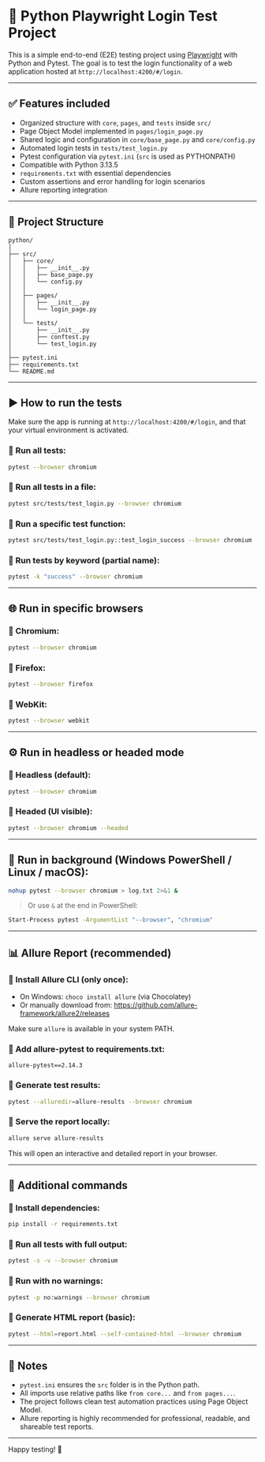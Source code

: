 # 🧪 Python Playwright Login Test Project

This is a simple end-to-end (E2E) testing project using [Playwright](https://playwright.dev/python/) with Python and Pytest. The goal is to test the login functionality of a web application hosted at `http://localhost:4200/#/login`.

---

## ✅ Features included

- Organized structure with `core`, `pages`, and `tests` inside `src/`
- Page Object Model implemented in `pages/login_page.py`
- Shared logic and configuration in `core/base_page.py` and `core/config.py`
- Automated login tests in `tests/test_login.py`
- Pytest configuration via `pytest.ini` (`src` is used as PYTHONPATH)
- Compatible with Python 3.13.5
- `requirements.txt` with essential dependencies
- Custom assertions and error handling for login scenarios
- Allure reporting integration

---

## 📁 Project Structure

```
python/
│
├── src/
│   ├── core/
│   │   ├── __init__.py
│   │   ├── base_page.py
│   │   └── config.py
│   │
│   ├── pages/
│   │   ├── __init__.py
│   │   └── login_page.py
│   │
│   └── tests/
│       ├── __init__.py
│       ├── conftest.py
│       └── test_login.py
│
├── pytest.ini
├── requirements.txt
└── README.md
```

---

## ▶️ How to run the tests

Make sure the app is running at `http://localhost:4200/#/login`, and that your virtual environment is activated.

### 🔹 Run all tests:
```bash
pytest --browser chromium
```

### 🔹 Run all tests in a file:
```bash
pytest src/tests/test_login.py --browser chromium
```

### 🔹 Run a specific test function:
```bash
pytest src/tests/test_login.py::test_login_success --browser chromium
```

### 🔹 Run tests by keyword (partial name):
```bash
pytest -k "success" --browser chromium
```

---

## 🌐 Run in specific browsers

### 🔸 Chromium:
```bash
pytest --browser chromium
```

### 🔸 Firefox:
```bash
pytest --browser firefox
```

### 🔸 WebKit:
```bash
pytest --browser webkit
```

---

## ⚙️ Run in headless or headed mode

### 🔹 Headless (default):
```bash
pytest --browser chromium
```

### 🔹 Headed (UI visible):
```bash
pytest --browser chromium --headed
```

---

## 🔄 Run in background (Windows PowerShell / Linux / macOS):

```bash
nohup pytest --browser chromium > log.txt 2>&1 &
```

> Or use `&` at the end in PowerShell:
```bash
Start-Process pytest -ArgumentList "--browser", "chromium"
```

---

## 📊 Allure Report (recommended)

### 🔸 Install Allure CLI (only once):
- On Windows: `choco install allure` (via Chocolatey)
- Or manually download from: https://github.com/allure-framework/allure2/releases

Make sure `allure` is available in your system PATH.

### 🔸 Add allure-pytest to requirements.txt:
```
allure-pytest==2.14.3
```

### 🔸 Generate test results:
```bash
pytest --alluredir=allure-results --browser chromium
```

### 🔸 Serve the report locally:
```bash
allure serve allure-results
```

This will open an interactive and detailed report in your browser.

---

## 🧪 Additional commands

### 🔸 Install dependencies:
```bash
pip install -r requirements.txt
```

### 🔸 Run all tests with full output:
```bash
pytest -s -v --browser chromium
```

### 🔸 Run with no warnings:
```bash
pytest -p no:warnings --browser chromium
```

### 🔸 Generate HTML report (basic):
```bash
pytest --html=report.html --self-contained-html --browser chromium
```

---

## 🧠 Notes

- `pytest.ini` ensures the `src` folder is in the Python path.
- All imports use relative paths like `from core...` and `from pages...`.
- The project follows clean test automation practices using Page Object Model.
- Allure reporting is highly recommended for professional, readable, and shareable test reports.

---

Happy testing! 🚀
